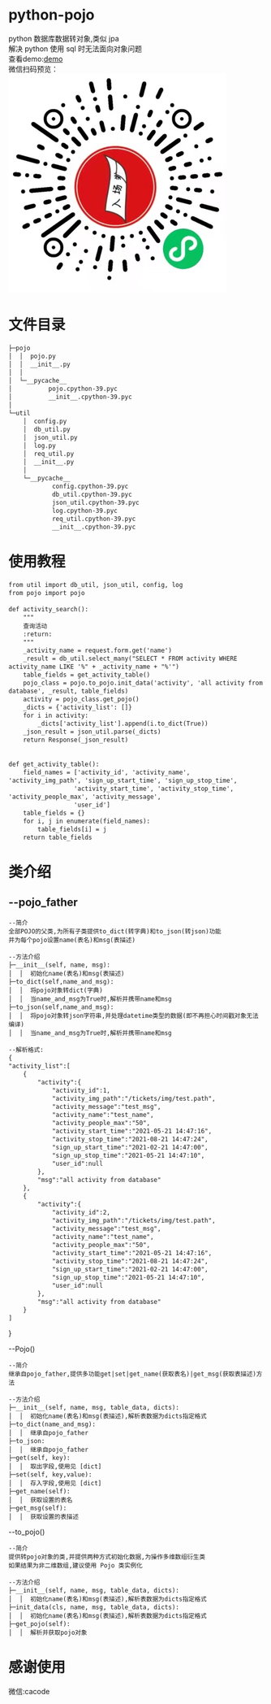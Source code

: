 # python-pojo

python 数据库数据转对象,类似 jpa  
解决 python 使用 sql 时无法面向对象问题  
查看demo:[demo](https://github.com/cctvadmin/python-pojo/tree/main/demo)  
微信扫码预览：  
![1](wx.jpg)

# 文件目录

    ├─pojo
    │  │  pojo.py
    │  │  __init__.py
    │  │
    │  └─__pycache__
    │          pojo.cpython-39.pyc
    │          __init__.cpython-39.pyc
    │
    └─util
        │  config.py
        │  db_util.py
        │  json_util.py
        │  log.py
        │  req_util.py
        │  __init__.py
        │
        └─__pycache__
                config.cpython-39.pyc
                db_util.cpython-39.pyc
                json_util.cpython-39.pyc
                log.cpython-39.pyc
                req_util.cpython-39.pyc
                __init__.cpython-39.pyc

# 使用教程

    from util import db_util, json_util, config, log
    from pojo import pojo

    def activity_search():
        """
        查询活动
        :return:
        """
        _activity_name = request.form.get('name')
        _result = db_util.select_many("SELECT * FROM activity WHERE activity_name LIKE '%" + _activity_name + "%'")
        table_fields = get_activity_table()
        pojo_class = pojo.to_pojo.init_data('activity', 'all activity from database', _result, table_fields)
        activity = pojo_class.get_pojo()
        _dicts = {'activity_list': []}
        for i in activity:
            _dicts['activity_list'].append(i.to_dict(True))
        _json_result = json_util.parse(_dicts)
        return Response(_json_result)


    def get_activity_table():
        field_names = ['activity_id', 'activity_name', 'activity_img_path', 'sign_up_start_time', 'sign_up_stop_time',
                      'activity_start_time', 'activity_stop_time', 'activity_people_max', 'activity_message',
                      'user_id']
        table_fields = {}
        for i, j in enumerate(field_names):
            table_fields[i] = j
        return table_fields

# 类介绍

## --pojo_father

    --简介
    全部POJO的父类,为所有子类提供to_dict(转字典)和to_json(转json)功能
    并为每个pojo设置name(表名)和msg(表描述)

    --方法介绍
    ├─__init__(self, name, msg):
    │  │  初始化name(表名)和msg(表描述)
    ├─to_dict(self,name_and_msg):
    │  │  将pojo对象转dict(字典)
    │  │  当name_and_msg为True时,解析并携带name和msg
    ├─to_json(self,name_and_msg):
    │  │  将pojo对象转json字符串,并处理datetime类型的数据(即不再担心时间戳对象无法编译)
    │  │  当name_and_msg为True时,解析并携带name和msg

    --解析格式:
    {
    "activity_list":[
        {
            "activity":{
                "activity_id":1,
                "activity_img_path":"/tickets/img/test.path",
                "activity_message":"test_msg",
                "activity_name":"test_name",
                "activity_people_max":"50",
                "activity_start_time":"2021-05-21 14:47:16",
                "activity_stop_time":"2021-08-21 14:47:24",
                "sign_up_start_time":"2021-02-21 14:47:00",
                "sign_up_stop_time":"2021-05-21 14:47:10",
                "user_id":null
            },
            "msg":"all activity from database"
        },
        {
            "activity":{
                "activity_id":2,
                "activity_img_path":"/tickets/img/test.path",
                "activity_message":"test_msg",
                "activity_name":"test_name",
                "activity_people_max":"50",
                "activity_start_time":"2021-05-21 14:47:16",
                "activity_stop_time":"2021-08-21 14:47:24",
                "sign_up_start_time":"2021-02-21 14:47:00",
                "sign_up_stop_time":"2021-05-21 14:47:10",
                "user_id":null
            },
            "msg":"all activity from database"
        }
    ]

}

--Pojo()

    --简介
    继承自pojo_father,提供多功能get|set|get_name(获取表名)|get_msg(获取表描述)方法

    --方法介绍
    ├─__init__(self, name, msg, table_data, dicts):
    │  │  初始化name(表名)和msg(表描述),解析表数据为dicts指定格式
    ├─to_dict(name_and_msg):
    │  │  继承自pojo_father
    ├─to_json:
    │  │  继承自pojo_father
    ├─get(self, key):
    │  │  取出字段,使用见 [dict]
    ├─set(self, key,value):
    │  │  存入字段,使用见 [dict]
    ├─get_name(self):
    │  │  获取设置的表名
    ├─get_msg(self):
    │  │  获取设置的表描述

--to_pojo()

    --简介
    提供转pojo对象的类,并提供两种方式初始化数据,为操作多维数组衍生类
    如果结果为非二维数组,建议使用 Pojo 类实例化

    --方法介绍
    ├─__init__(self, name, msg, table_data, dicts):
    │  │  初始化name(表名)和msg(表描述),解析表数据为dicts指定格式
    ├─init_data(cls, name, msg, table_data, dicts):
    │  │  初始化name(表名)和msg(表描述),解析表数据为dicts指定格式
    ├─get_pojo(self):
    │  │  解析并获取pojo对象

# 感谢使用

微信:cacode
